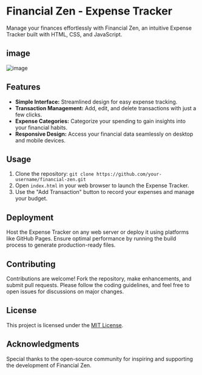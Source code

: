 
# Financial Zen - Expense Tracker

Manage your finances effortlessly with Financial Zen, an intuitive Expense Tracker built with HTML, CSS, and JavaScript.


## image
![image](https://github.com/Giridharan109/Financial-Zen-/assets/129315046/64c3a067-1cb5-462a-93eb-d59866b23a1c)

## Features
- **Simple Interface:** Streamlined design for easy expense tracking.
- **Transaction Management:** Add, edit, and delete transactions with just a few clicks.
- **Expense Categories:** Categorize your spending to gain insights into your financial habits.
- **Responsive Design:** Access your financial data seamlessly on desktop and mobile devices.

## Usage
1. Clone the repository: `git clone https://github.com/your-username/financial-zen.git`
2. Open `index.html` in your web browser to launch the Expense Tracker.
3. Use the "Add Transaction" button to record your expenses and manage your budget.

## Deployment
Host the Expense Tracker on any web server or deploy it using platforms like GitHub Pages. Ensure optimal performance by running the build process to generate production-ready files.

## Contributing
Contributions are welcome! Fork the repository, make enhancements, and submit pull requests. Please follow the coding guidelines, and feel free to open issues for discussions on major changes.

## License
This project is licensed under the [MIT License](LICENSE.md).

## Acknowledgments
Special thanks to the open-source community for inspiring and supporting the development of Financial Zen.
